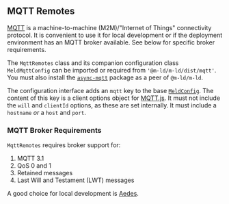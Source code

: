 ## MQTT Remotes
[MQTT](http://mqtt.org/) is a machine-to-machine (M2M)/"Internet of Things"
connectivity protocol. It is convenient to use it for local development or if
the deployment environment has an MQTT broker available. See below for specific
broker requirements.

The `MqttRemotes` class and its companion configuration class `MeldMqttConfig`
can be imported or required from `'@m-ld/m-ld/dist/mqtt'`. You must also 
install the [`async-mqtt`](https://www.npmjs.com/package/async-mqtt) package 
as a peer of `@m-ld/m-ld`.

The configuration interface adds an `mqtt` key to the base
[`MeldConfig`](interfaces/meldconfig.html). The content of this key is a client
options object for [MQTT.js](https://www.npmjs.com/package/mqtt#client). It must
not include the `will` and `clientId` options, as these are set internally. It
must include a `hostname` _or_ a `host` and `port`.

### MQTT Broker Requirements
`MqttRemotes` requires broker support for:
1. MQTT 3.1
1. QoS 0 and 1
1. Retained messages
1. Last Will and Testament (LWT) messages

A good choice for local development is [Aedes](https://github.com/moscajs/aedes).